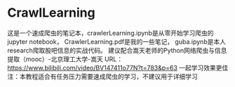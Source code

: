 # CrawlLearning
这是一个速成爬虫的笔记本，crawlerLearning.ipynb是从零开始学习爬虫的jupyter notebook，  CrawlerLearning.pdf是我的一些笔记，  guba.ipynb是本人research爬取股吧信息的实战代码。
  建议配合嵩天老师的Python网络爬虫与信息提取（mooc）-北京理工大学-嵩天 URL：https://www.bilibili.com/video/BV147411o77N?t=783&p=63 一起学习效果更佳  
  注：本教程适合有任务压力需要速成爬虫的学习，不建议用于详细学习
